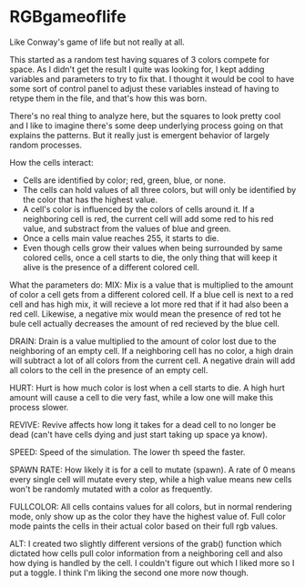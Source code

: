 # RGBgameoflife
Like Conway's game of life but not really at all.

This started as a random test having squares of 3 colors compete for space. As I didn't get the result I quite was looking for, I kept adding variables and parameters to try to fix that. I thought it would be cool to have some sort of control panel to adjust these variables instead of having to retype them in the file, and that's how this was born.

There's no real thing to analyze here, but the squares to look pretty cool and I like to imagine there's some deep underlying process going on that explains the patterns. But it really just is emergent behavior of largely random processes.

How the cells interact:
- Cells are identified by color; red, green, blue, or none.
- The cells can hold values of all three colors, but will only be identified by the color that has the highest value.
- A cell's color is influenced by the colors of cells around it. If a neighboring cell is red, the current cell will add some red to his    red value, and substract from the values of blue and green.
- Once a cells main value reaches 255, it starts to die.
- Even though cells grow their values when being surrounded by same colored cells, once a cell starts to die, the only thing that will      keep it alive is the presence of a different colored cell.

What the parameters do:
MIX:
Mix is a value that is multiplied to the amount of color a cell gets from a different colored cell. If a blue cell is next to a red cell and has high mix, it will recieve a lot more red that if it had also been a red cell. Likewise, a negative mix would mean the presence of red tot he bule cell actually decreases the amount of red recieved by the blue cell.

DRAIN:
Drain is a value multiplied to the amount of color lost due to the neighboring of an empty cell. If a neighboring cell has no color, a high drain will subtract a lot of all colors from the current cell. A negative drain will add all colors to the cell in the presence of an empty cell.

HURT:
Hurt is how much color is lost when a cell starts to die. A high hurt amount will cause a cell to die very fast, while a low one will make this process slower.

REVIVE:
Revive affects how long it takes for a dead cell to no longer be dead (can't have cells dying and just start taking up space ya know).

SPEED:
Speed of the simulation. The lower th speed the faster.

SPAWN RATE:
How likely it is for a cell to mutate (spawn). A rate of 0 means every single cell will mutate every step, while a high value means new cells won't be randomly mutated with a color as frequently.

FULLCOLOR:
All cells contains values for all colors, but in normal rendering mode, only show up as the color they have the highest value of. Full color mode paints the cells in their actual color based on their full rgb values.

ALT:
I created two slightly different versions of the grab() function which dictated how cells pull color information from a neighboring cell and also how dying is handled by the cell. I couldn't figure out which I liked more so I put a toggle. I think I'm liking the second one more now though.
